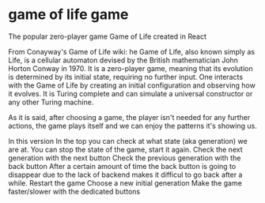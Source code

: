 # game of life game

The popular zero-player game Game of Life created in React

From Conayway's Game of Life wiki:
he Game of Life, also known simply as Life, is a cellular automaton devised by the British mathematician John Horton Conway in 1970. It is a zero-player game, meaning that its evolution is determined by its initial state, requiring no further input. One interacts with the Game of Life by creating an initial configuration and observing how it evolves. It is Turing complete and can simulate a universal constructor or any other Turing machine.

As it is said, after choosing a game, the player isn't needed for any further actions, the game plays itself and we can enjoy the patterns it's showing us.

In this version
In the top you can check at what state (aka generation) we are at.
You can stop the state of the game, start it again.
Check the next generation with the next button
Check the previous generation with the back button
After a certain amount of time the back button is going to disappear due to the lack of backend makes it difficul to go back after a while.
Restart the game
Choose a new initial generation
Make the game faster/slower with the dedicated buttons
